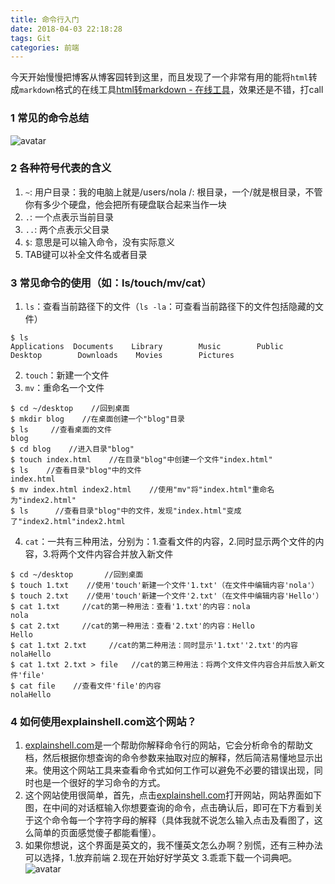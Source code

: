 ```yaml
---
title: 命令行入门
date: 2018-04-03 22:18:28
tags: Git
categories: 前端
---
```


今天开始慢慢把博客从博客园转到这里，而且发现了一个非常有用的能将`html`转成`markdown`格式的在线工具[html转markdown - 在线工具](https://tool.lu/markdown/)，效果还是不错，打call
<escape><!-- more --></escape>
### 1  常见的命令总结
![avatar](https://i.loli.net/2018/06/03/5b12cc125d5fb.png)

### 2  各种符号代表的含义

1.  `~`: 用户目录：我的电脑上就是/users/nola /: 根目录，一个/就是根目录，不管你有多少个硬盘，他会把所有硬盘联合起来当作一块
2.  `.`: 一个点表示当前目录
3.  `..`: 两个点表示父目录
4.  `$`: 意思是可以输入命令，没有实际意义
5.  TAB键可以补全文件名或者目录

### 3  常见命令的使用（如：ls/touch/mv/cat）

1.  `ls`：查看当前路径下的文件（`ls -la`：可查看当前路径下的文件包括隐藏的文件）
```
$ ls 
Applications  Documents    Library        Music        Public    Desktop        Downloads    Movies        Pictures
```
    
2.  `touch`：新建一个文件
3.  `mv`：重命名一个文件
```
$ cd ~/desktop    //回到桌面 
$ mkdir blog    //在桌面创建一个"blog"目录
$ ls     //查看桌面的文件
blog                      
$ cd blog    //进入目录"blog"
$ touch index.html    //在目录"blog"中创建一个文件"index.html"
$ ls    //查看目录"blog"中的文件
index.html
$ mv index.html index2.html    //使用"mv"将"index.html"重命名为"index2.html"
$ ls      //查看目录"blog"中的文件，发现"index.html"变成了"index2.html"index2.html
```

4.  `cat`：一共有三种用法，分别为：1.查看文件的内容，2.同时显示两个文件的内容，3.将两个文件内容合并放入新文件
```
$ cd ~/desktop       //回到桌面
$ touch 1.txt    //使用'touch'新建一个文件'1.txt'（在文件中编辑内容'nola'）
$ touch 2.txt    //使用'touch'新建一个文件'2.txt'（在文件中编辑内容'Hello'）
$ cat 1.txt     //cat的第一种用法：查看'1.txt'的内容：nola
nola
$ cat 2.txt     //cat的第一种用法：查看'2.txt'的内容：Hello
Hello 
$ cat 1.txt 2.txt     //cat的第二种用法：同时显示'1.txt''2.txt'的内容
nolaHello 
$ cat 1.txt 2.txt > file   //cat的第三种用法：将两个文件文件内容合并后放入新文件'file'
$ cat file    //查看文件'file'的内容
nolaHello
```
    

### 4  如何使用explainshell.com这个网站？

1. [explainshell.com](https://explainshell.com/explain?cmd=ls+-la "explainshell.com")是一个帮助你解释命令行的网站，它会分析命令的帮助文档，然后根据你想查询的命令参数来抽取对应的解释，然后简洁易懂地显示出来。使用这个网站工具来查看命令式如何工作可以避免不必要的错误出现，同时也是一个很好的学习命令的方式。
2. 这个网站使用很简单，首先，点击[explainshell.com](https://explainshell.com/explain?cmd=ls+-la "explainshell.com")打开网站，网站界面如下图，在中间的对话框输入你想要查询的命令，点击确认后，即可在下方看到关于这个命令每一个字符字母的解释（具体我就不说怎么输入点击及看图了，这么简单的页面感觉傻子都能看懂）。
3. 如果你想说，这个界面是英文的，我不懂英文怎么办啊？别慌，还有三种办法可以选择，1.放弃前端 2.现在开始好好学英文 3.乖乖下载一个词典吧。　　
![avatar](https://i.loli.net/2018/06/03/5b12d5a493142.png)
